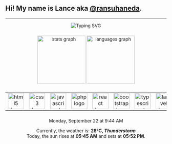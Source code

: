 ## Hi! My name is Lance aka <a href="https://linktr.ee/ransuhaneda" target="_blank">@ransuhaneda</a>.

---

<div align="center">
  <img src="https://readme-typing-svg.herokuapp.com?font=Fira+Code&weight=900&duration=4000&pause=500&color=EBB01C&center=true&vCenter=true&random=true&width=435&lines=%7C+Graphic+Designer+%7C;Sometimes+i+draw.;%7C+Full-Stack+Developer+%7C;%7C+Digital+Artist+%7C" alt="Typing SVG" />
</div>

###

<div align="center">
  <img src="https://readme-stats-clone-ransu-hanedas-projects.vercel.app/api?username=ransuhaneda&hide_title=false&hide_rank=false&show_icons=true&include_all_commits=true&count_private=true&disable_animations=false&theme=gruvbox&locale=en&hide_border=false" height="150" alt="stats graph"  />
  <img src="https://readme-stats-clone-ransu-hanedas-projects.vercel.app/api/top-langs?username=ransuhaneda&locale=en&hide_title=false&layout=compact&card_width=320&langs_count=8&theme=gruvbox&hide_border=false" height="150" alt="languages graph"  />
</div>

###

<table align="center">
  <tr>
    <td align="center">
      <a href="https://developer.mozilla.org/en-US/docs/Web/HTML" target="_blank">
        <img src="https://cdn.jsdelivr.net/gh/devicons/devicon/icons/html5/html5-original.svg" width="50" alt="html5 logo"  />
      </a>
    </td>
    <td align="center">
      <a href="https://developer.mozilla.org/en-US/docs/Web/CSS" target="_blank">
        <img src="https://cdn.jsdelivr.net/gh/devicons/devicon/icons/css3/css3-original.svg" width="50" alt="css3 logo"  />
      </a>
    </td>
    <td align="center">
      <a href="https://developer.mozilla.org/en-US/docs/Web/JavaScript" target="_blank"> 
        <img src="https://cdn.jsdelivr.net/gh/devicons/devicon/icons/javascript/javascript-original.svg" width="50" alt="javascript logo"  />
      </a>
    </td>
    <td align="center">
      <a href="https://www.php.net/" target="_blank">
        <img src="https://cdn.jsdelivr.net/gh/devicons/devicon/icons/php/php-original.svg" width="50" alt="php logo"  />
      </a>
    </td>
    <td align="center">
      <a href="https://react.dev/" target="_blank">
        <img src="https://cdn.jsdelivr.net/gh/devicons/devicon/icons/react/react-original.svg" width="50" alt="react logo"  />
      </a>
    </td>
    <td align="center">
      <a href="https://getbootstrap.com/docs/5.3/getting-started/introduction/" target="_blank"> 
        <img src="https://cdn.jsdelivr.net/gh/devicons/devicon@latest/icons/bootstrap/bootstrap-original.svg" width="50" alt="bootstrap logo"/>
      </a> 
    </td>
    <td align="center">
      <a href="https://www.typescriptlang.org/" target="_blank">
        <img src="https://cdn.jsdelivr.net/gh/devicons/devicon/icons/typescript/typescript-original.svg" width="50" alt="typescript logo"  />
      </a>
    </td>
    <td align="center">
      <a href="https://laravel.com/docs/12.x" target="_blank">
        <img src="https://cdn.jsdelivr.net/gh/devicons/devicon@latest/icons/laravel/laravel-original.svg" width="50" alt="laravel logo"/>
      </a>
    </td>
  </tr>
</table>

###

<div align="center">
    Monday, September 22 at 9:44 AM 
    <p>
        Currently, the weather is: <b> 28°C, <i>Thunderstorm</i></b>
        </br>
        Today, the sun rises at <b>05:45 AM</b> and sets at <b>05:52 PM</b>.
    </p>
</div>
